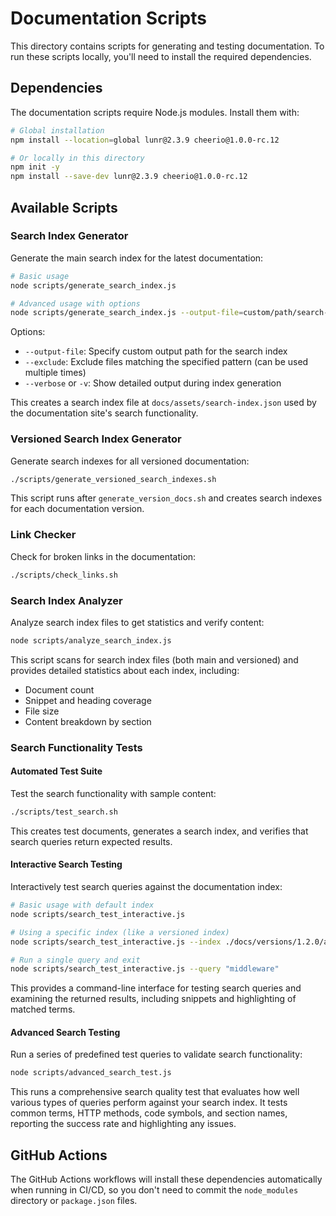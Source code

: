 # Documentation Scripts

This directory contains scripts for generating and testing documentation. To run these scripts locally, you'll need to install the required dependencies.

## Dependencies

The documentation scripts require Node.js modules. Install them with:

```bash
# Global installation
npm install --location=global lunr@2.3.9 cheerio@1.0.0-rc.12

# Or locally in this directory
npm init -y
npm install --save-dev lunr@2.3.9 cheerio@1.0.0-rc.12
```

## Available Scripts

### Search Index Generator

Generate the main search index for the latest documentation:

```bash
# Basic usage
node scripts/generate_search_index.js

# Advanced usage with options
node scripts/generate_search_index.js --output-file=custom/path/search-index.json --exclude "pattern" --verbose
```

Options:
- `--output-file`: Specify custom output path for the search index
- `--exclude`: Exclude files matching the specified pattern (can be used multiple times)
- `--verbose` or `-v`: Show detailed output during index generation

This creates a search index file at `docs/assets/search-index.json` used by the documentation site's search functionality.

### Versioned Search Index Generator

Generate search indexes for all versioned documentation:

```bash
./scripts/generate_versioned_search_indexes.sh
```

This script runs after `generate_version_docs.sh` and creates search indexes for each documentation version.

### Link Checker

Check for broken links in the documentation:

```bash
./scripts/check_links.sh
```

### Search Index Analyzer

Analyze search index files to get statistics and verify content:

```bash
node scripts/analyze_search_index.js
```

This script scans for search index files (both main and versioned) and provides detailed statistics about each index, including:
- Document count
- Snippet and heading coverage
- File size
- Content breakdown by section

### Search Functionality Tests

#### Automated Test Suite

Test the search functionality with sample content:

```bash
./scripts/test_search.sh
```

This creates test documents, generates a search index, and verifies that search queries return expected results.

#### Interactive Search Testing

Interactively test search queries against the documentation index:

```bash
# Basic usage with default index
node scripts/search_test_interactive.js

# Using a specific index (like a versioned index)
node scripts/search_test_interactive.js --index ./docs/versions/1.2.0/assets/search-index.json

# Run a single query and exit
node scripts/search_test_interactive.js --query "middleware"
```

This provides a command-line interface for testing search queries and examining the returned results, including snippets and highlighting of matched terms.

#### Advanced Search Testing

Run a series of predefined test queries to validate search functionality:

```bash
node scripts/advanced_search_test.js
```

This runs a comprehensive search quality test that evaluates how well various types of queries perform against your search index. It tests common terms, HTTP methods, code symbols, and section names, reporting the success rate and highlighting any issues.

## GitHub Actions

The GitHub Actions workflows will install these dependencies automatically when running in CI/CD, so you don't need to commit the `node_modules` directory or `package.json` files.
